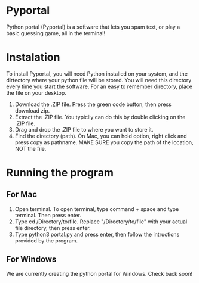 # Pyportal
Python portal (Pyportal) is a software that lets you spam text, or play a basic guessing game, all in the terminal! 

# Instalation 
To install Pyportal, you will need Python installed on your system, and the dirtectory where your python file will be stored. You will need this directory every time you start the software. For an easy to remember directory, place the file on your desktop. 
1. Download the .ZIP file. Press the green code button, then press download zip.
2. Extract the .ZIP file. You typiclly can do this by double clicking on the .ZIP file.
3. Drag and drop the .ZIP file to where you want to store it.
4. Find the directory (path). On Mac, you can hold option, right click and press copy as pathname. MAKE SURE you copy the path of the location, NOT the file.
# Running the program

## For Mac
1. Open terminal. To open terminal, type command + space and type terminal. Then press enter.
2. Type cd /Directory/to/file. Replace "/Directory/to/file" with your actual file directory, then press enter.
3. Type python3 portal.py and press enter, then follow the intructions provided by the program.

## For Windows
We are currently creating the python portal for Windows. Check back soon!
